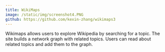 ```yaml
---
title: WikiMaps
image: /static/img/screenshot4.PNG
github: https://github.com/kexin-zhang/wikimaps3
---
```

Wikimaps allows users to explore Wikipedia by searching for a topic. The site builds a network graph with related topics. Users can read about related topics and add them to the graph.
